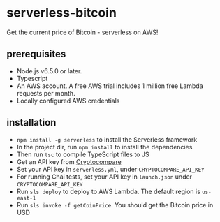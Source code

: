 # serverless-bitcoin
Get the current price of Bitcoin - serverless on AWS!

## prerequisites
- Node.js v6.5.0 or later.
- Typescript
- An AWS account. A free AWS trial includes 1 million free Lambda requests per month.
- Locally configured AWS credentials

## installation
- `npm install -g serverless` to install the Serverless framework
- In the project dir, run `npm install` to install the dependencies
- Then run `tsc` to compile TypeScript files to JS
- Get an API key from [Cryptocompare](https://cryptocompare.com/cryptopian/api-keys)
- Set your API key in `serverless.yml`, under `CRYPTOCOMPARE_API_KEY`
- For running Chai tests, set your API key in `launch.json` under `CRYPTOCOMPARE_API_KEY`
- Run `sls deploy` to deploy to AWS Lambda. The default region is `us-east-1`
- Run `sls invoke -f getCoinPrice`. You should get the Bitcoin price in USD